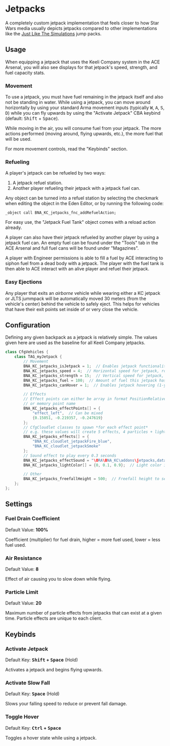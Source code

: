 # Jetpacks
A completely custom jetpack implementation that feels closer to how Star Wars media usually depicts jetpacks compared to other implementations like the [Just Like The Simulations](https://steamcommunity.com/sharedfiles/filedetails/?id=1940589429) jump packs.

## Usage
When equipping a jetpack that uses the Keeli Company system in the ACE Arsenal, you will also see displays for that jetpack's speed, strength, and fuel capacity stats.

### Movement
To use a jetpack, you must have fuel remaining in the jetpack itself and also not be standing in water. While using a jetpack, you can move around horizontally by using your standard Arma movement inputs (typically <kbd>W</kbd>, <kbd>A</kbd>, <kbd>S</kbd>, <kbd>D</kbd>) while you can fly upwards by using the "Activate Jetpack" CBA keybind (default: <kbd>Shift</kbd> + <kbd>Space</kbd>).

While moving in the air, you will consume fuel from your jetpack. The more actions performed (moving around, flying upwards, etc.), the more fuel that will be used.

For more movement controls, read the "Keybinds" section.

### Refueling
A player's jetpack can be refueled by two ways:
1. A jetpack refuel station.
2. Another player refueling their jetpack with a jetpack fuel can.

Any object can be turned into a refuel station by selecting the checkmark when editing the object in the Eden Editor, or by running the following code:
```sqf
_object call BNA_KC_jetpacks_fnc_addRefuelAction;
```
For easy use, the "Jetpack Fuel Tank" object comes with a reload action already.

A player can also have their jetpack refueled by another player by using a jetpack fuel can. An empty fuel can be found under the "Tools" tab in the ACE Arsenal and full fuel cans will be found under "Magazines".

A player with Engineer permissions is able to fill a fuel by ACE interacting to siphon fuel from a dead body with a jetpack. The player with the fuel tank is then able to ACE interact with an alive player and refuel their jetpack.

### Easy Ejections
Any player that exits an *airborne* vehicle while wearing either a KC jetpack or JLTS jummpack will be automatically moved 30 meters (from the vehicle's center) behind the vehicle to safely eject. This helps for vehicles that have their exit points set inside of or very close the vehicle.

## Configuration
Defining any given backpack as a jetpack is relatively simple. The values given here are used as the baseline for all Keeli Company jetpacks.

```cpp
class CfgVehicles {
    class TAG_myJetpack {
        // Movement
        BNA_KC_jetpacks_isJetpack = 1;  // Enables jetpack functionality (1-yes, 0-no)
        BNA_KC_jetpacks_speed = 4;  // Horizontal speed for jetpack, rough formula is speed * 21 = speed in km/h
        BNA_KC_jetpacks_strength = 15;  // Vertical speed for jetpack, rough formula is (speed - 10) * 4.3 = speed in km/h. Strength of <10 will not be able to fly
        BNA_KC_jetpacks_fuel = 100;  // Amount of fuel this jetpack has, (fuel / 10) = fuel in liters
        BNA_KC_jetpacks_canHover = 1;  // Enables jetpack hovering (1-yes, 0-no)

        // Effects
        // Effect points can either be array in format PositionRelative (offset from model center)
        // or memory point name
        BNA_KC_jetpacks_effectPoints[] = {
            "effect_left",  // Can be mixed
            {0.15051, -0.219357, -0.247619}
        };
        // CfgCloudlet classes to spawn *for each effect point*
        // e.g. these values will create 5 effects, 4 particles + light
        BNA_KC_jetpacks_effects[] = {
            "BNA_KC_cloudlet_jetpackFire_blue",
            "BNA_KC_cloudlet_jetpackSmoke"
        };
        // Sound effect to play every 0.3 seconds
        BNA_KC_jetpacks_effectSound = "\ORA\BNA_KC\addons\jetpacks,data\audio\Jetpack_Loop.wss";
        BNA_KC_jetpacks_lightColor[] = {0, 0.1, 0.9};  // Light color in format [R, G, B]

        // Other
        BNA_KC_jetpacks_freefallHeight = 500;  // Freefall height to set on unit when jetpacking
    };
};
```


## Settings
### Fuel Drain Coefficient
Default Value: **100%**

Coefficient (multiplier) for fuel drain, higher = more fuel used, lower = less fuel used.

### Air Resistance
Default Value: **8**

Effect of air causing you to slow down while flying.

### Particle Limit
Default Value: **20**

Maximum number of particle effects from jetpacks that can exist at a given time. Particle effects are unique to each client.

## Keybinds
### Activate Jetpack
Default Key: **<kbd>Shift</kbd> + <kbd>Space</kbd>** (Hold)

Activates a jetpack and begins flying upwards.

### Activate Slow Fall
Default Key: **<kbd>Space</kbd>** (Hold)

Slows your falling speed to reduce or prevent fall damage.

### Toggle Hover
Default Key: **<kbd>Ctrl</kbd> + <kbd>Space</kbd>**

Toggles a hover state while using a jetpack.